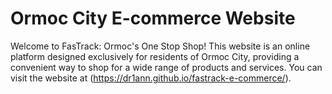 # Ormoc City E-commerce Website

Welcome to FasTrack: Ormoc's One Stop Shop!
This website is an online platform designed exclusively for residents of Ormoc City, providing a convenient way to shop for a wide range of products and services.
You can visit the website at (https://dr1ann.github.io/fastrack-e-commerce/).
